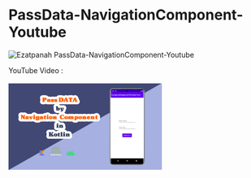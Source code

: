 # PassData-NavigationComponent-Youtube
<img alt="Ezatpanah PassData-NavigationComponent-Youtube" src="https://emojipedia-us.s3.amazonaws.com/content/2020/04/05/yt.png" width="3%"></a>

YouTube Video :
<br>  
<a href="" target="_blank"><img alt="Ezatpanah PassData-NavigationComponent-Youtube" src="passData.jpg" width="60%"></a>
<br>
